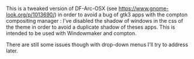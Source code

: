 This is a tweaked version of DF-Arc-OSX (see https://www.gnome-look.org/p/1013690/) in order to avoid a bug of gtk3 apps with the compton compositing manager : I've disabled the shadow of windows in the css of the theme in order to avoid a duplicate shadow of theses apps. This is intended to be used with Windowmaker and compton.

There are still some issues though with drop-down menus I'll try to address later.

